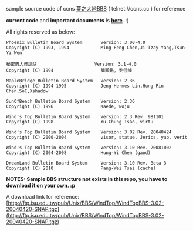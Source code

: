 sample source code of ccns [夢之大地BBS](http://bbs.ccns.cc) ( telnet://ccns.cc ) for reference

**current code** and **important documents** is [**here**](https://github.com/pwtsai/dreamlandbbs). :)


All rights reserved as below:

`Phoenix Bulletin Board System       Version: 3.00-4.0`<br>
`Copyright (C) 1993, 1994            Ming-Feng Chen,Ji-Tzay Yang,Tsun-Yi Wen`<br>

`秘密情人資訊站                      Version: 3.1-4.0`<br>
`Copyright (C) 1994                  簡顯鑑, 劉佳峰`<br>

`MapleBridge Bulletin Board System   Version: 2.36`<br>
`Copyright (C) 1994-1995             Jeng-Hermes Lin,Hung-Pin Chen,SoC,Xshadow`<br>

`SunOfBeach Bulletin Board System    Version: 2.36`<br>
`Copyright (C) 1996                  Kaede, woju`<br>

`Wind's Top Bulletin Board System    Version: 2.3 Rev. 981101`<br>
`Copyright (C) 1998                  Yu-Chung Tsao, virtu`<br>

`Wind's Top Bulletin Board System    Version: 3.02 Rev. 20040424`<br>
`Copyright (C) 2000-2004             visor, statue, Jerics, yab, verit`<br>

`Wind's Top Bulletin Board System    Version: 3.10 Rev. 20081002`<br>
`Copyright (C) 2004-2008             Hung-Yi Chen (gaod)`<br>

`DreamLand Bulletin Board System     Version: 3.10 Rev. Beta 3`<br>
`Copyright (C) 2010                  Pang-Wei Tsai (cache)`<br>



**NOTES: Sample BBS structure not exists in this repo, you have to download it on your own. :p**

A download link for reference: [http://ftp.isu.edu.tw/pub/Unix/BBS/WindTop/WindTopBBS-3.02-20040420-SNAP.tgz](http://ftp.isu.edu.tw/pub/Unix/BBS/WindTop/WindTopBBS-3.02-20040420-SNAP.tgz)
